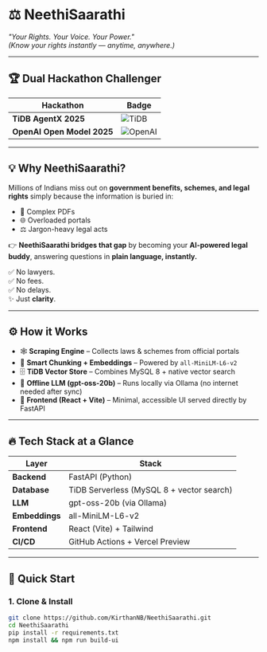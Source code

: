 # ⚖️ NeethiSaarathi  
*"Your Rights. Your Voice. Your Power."*  
*(Know your rights instantly — anytime, anywhere.)*

---

## 🏆 Dual Hackathon Challenger

| Hackathon | Badge |
|-----------|-------|
| **TiDB AgentX 2025** | ![TiDB](https://img.shields.io/badge/TiDB-AgentX-00a6ff) |
| **OpenAI Open Model 2025** | ![OpenAI](https://img.shields.io/badge/OpenAI-gpt--oss-19c37d) |

---

## 💡 Why NeethiSaarathi?

Millions of Indians miss out on **government benefits, schemes, and legal rights** simply because the information is buried in:  
- 📄 Complex PDFs  
- 🌐 Overloaded portals  
- ⚖️ Jargon-heavy legal acts  

👉 **NeethiSaarathi bridges that gap** by becoming your **AI-powered legal buddy**, answering questions in **plain language, instantly.**

✅ No lawyers.  
✅ No fees.  
✅ No delays.  
✨ Just **clarity**.

---

## ⚙️ How it Works

- 🕸️ **Scraping Engine** – Collects laws & schemes from official portals  
- 📑 **Smart Chunking + Embeddings** – Powered by `all-MiniLM-L6-v2`  
- 🗄️ **TiDB Vector Store** – Combines MySQL 8 + native vector search  
- 🧠 **Offline LLM (gpt-oss-20b)** – Runs locally via Ollama (no internet needed after sync)  
- 🎨 **Frontend (React + Vite)** – Minimal, accessible UI served directly by FastAPI  

---

## 🔥 Tech Stack at a Glance

| Layer      | Stack |
|------------|-------------------------------|
| **Backend** | FastAPI (Python) |
| **Database** | TiDB Serverless (MySQL 8 + vector search) |
| **LLM** | gpt-oss-20b (via Ollama) |
| **Embeddings** | all-MiniLM-L6-v2 |
| **Frontend** | React (Vite) + Tailwind |
| **CI/CD** | GitHub Actions + Vercel Preview |

---

## 🚀 Quick Start

### 1. Clone & Install
```bash
git clone https://github.com/KirthanNB/NeethiSaarathi.git
cd NeethiSaarathi
pip install -r requirements.txt
npm install && npm run build-ui


